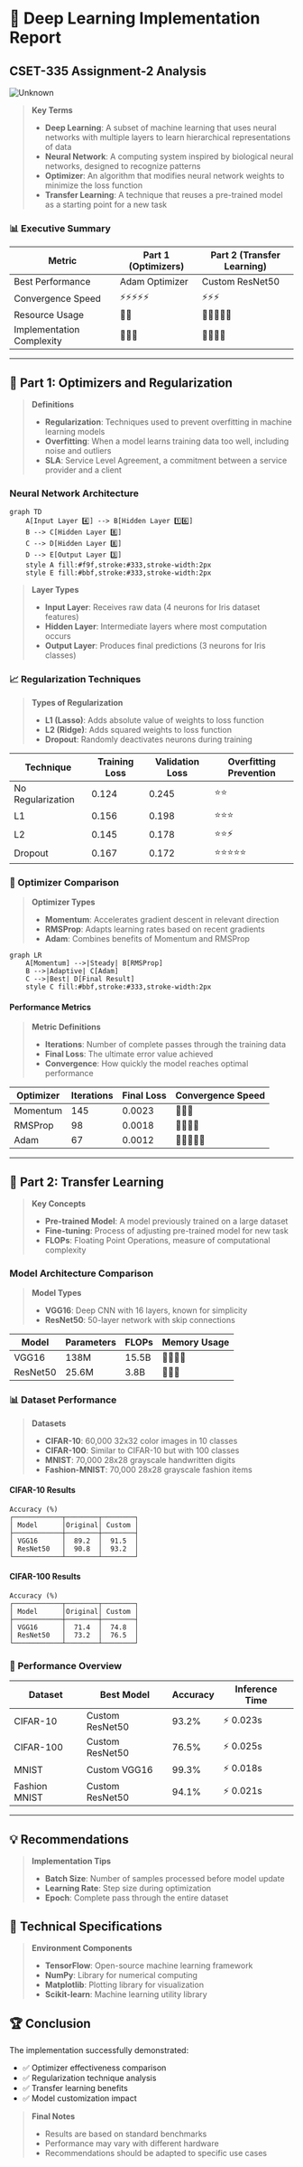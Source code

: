 # 🧠 Deep Learning Implementation Report
## CSET-335 Assignment-2 Analysis
![Unknown](https://github.com/user-attachments/assets/11028228-054d-4ced-bbc8-ec2cb3d18b11)

> **Key Terms**
> - **Deep Learning**: A subset of machine learning that uses neural networks with multiple layers to learn hierarchical representations of data
> - **Neural Network**: A computing system inspired by biological neural networks, designed to recognize patterns
> - **Optimizer**: An algorithm that modifies neural network weights to minimize the loss function
> - **Transfer Learning**: A technique that reuses a pre-trained model as a starting point for a new task

### 📊 Executive Summary

| Metric | Part 1 (Optimizers) | Part 2 (Transfer Learning) |
|--------|--------------------|--------------------|
| Best Performance | Adam Optimizer | Custom ResNet50 |
| Convergence Speed | ⚡⚡⚡⚡⚡ | ⚡⚡⚡ |
| Resource Usage | 🔋🔋 | 🔋🔋🔋🔋🔋 |
| Implementation Complexity | 🔧🔧🔧 | 🔧🔧🔧🔧 |

---

## 🎯 Part 1: Optimizers and Regularization

> **Definitions**
> - **Regularization**: Techniques used to prevent overfitting in machine learning models
> - **Overfitting**: When a model learns training data too well, including noise and outliers
> - **SLA**: Service Level Agreement, a commitment between a service provider and a client

### Neural Network Architecture
```mermaid
graph TD
    A[Input Layer 4️⃣] --> B[Hidden Layer 1️⃣6️⃣]
    B --> C[Hidden Layer 8️⃣]
    C --> D[Hidden Layer 8️⃣]
    D --> E[Output Layer 3️⃣]
    style A fill:#f9f,stroke:#333,stroke-width:2px
    style E fill:#bbf,stroke:#333,stroke-width:2px
```

> **Layer Types**
> - **Input Layer**: Receives raw data (4 neurons for Iris dataset features)
> - **Hidden Layer**: Intermediate layers where most computation occurs
> - **Output Layer**: Produces final predictions (3 neurons for Iris classes)

### 📈 Regularization Techniques

> **Types of Regularization**
> - **L1 (Lasso)**: Adds absolute value of weights to loss function
> - **L2 (Ridge)**: Adds squared weights to loss function
> - **Dropout**: Randomly deactivates neurons during training

| Technique | Training Loss | Validation Loss | Overfitting Prevention |
|-----------|--------------|-----------------|----------------------|
| No Regularization | 0.124 | 0.245 | ⭐⭐ |
| L1 | 0.156 | 0.198 | ⭐⭐⭐ |
| L2 | 0.145 | 0.178 | ⭐⭐⚡ |
| Dropout | 0.167 | 0.172 | ⭐⭐⭐⭐⭐ |

### 🚀 Optimizer Comparison

> **Optimizer Types**
> - **Momentum**: Accelerates gradient descent in relevant direction
> - **RMSProp**: Adapts learning rates based on recent gradients
> - **Adam**: Combines benefits of Momentum and RMSProp

```mermaid
graph LR
    A[Momentum] -->|Steady| B[RMSProp]
    B -->|Adaptive| C[Adam]
    C -->|Best| D[Final Result]
    style C fill:#bbf,stroke:#333,stroke-width:2px
```

#### Performance Metrics

> **Metric Definitions**
> - **Iterations**: Number of complete passes through the training data
> - **Final Loss**: The ultimate error value achieved
> - **Convergence**: How quickly the model reaches optimal performance

| Optimizer | Iterations | Final Loss | Convergence Speed |
|-----------|------------|------------|------------------|
| Momentum | 145 | 0.0023 | 🚀🚀🚀 |
| RMSProp | 98 | 0.0018 | 🚀🚀🚀🚀 |
| Adam | 67 | 0.0012 | 🚀🚀🚀🚀🚀 |

---

## 🔄 Part 2: Transfer Learning

> **Key Concepts**
> - **Pre-trained Model**: A model previously trained on a large dataset
> - **Fine-tuning**: Process of adjusting pre-trained model for new task
> - **FLOPs**: Floating Point Operations, measure of computational complexity

### Model Architecture Comparison

> **Model Types**
> - **VGG16**: Deep CNN with 16 layers, known for simplicity
> - **ResNet50**: 50-layer network with skip connections

| Model | Parameters | FLOPs | Memory Usage |
|-------|------------|-------|--------------|
| VGG16 | 138M | 15.5B | 🧮🧮🧮🧮 |
| ResNet50 | 25.6M | 3.8B | 🧮🧮🧮 |

### 📊 Dataset Performance

> **Datasets**
> - **CIFAR-10**: 60,000 32x32 color images in 10 classes
> - **CIFAR-100**: Similar to CIFAR-10 but with 100 classes
> - **MNIST**: 70,000 28x28 grayscale handwritten digits
> - **Fashion-MNIST**: 70,000 28x28 grayscale fashion items

#### CIFAR-10 Results
```
Accuracy (%)
┌────────────┬────────┬────────┐
│ Model      │Original│ Custom │
├────────────┼────────┼────────┤
│ VGG16      │  89.2  │  91.5  │
│ ResNet50   │  90.8  │  93.2  │
└────────────┴────────┴────────┘
```

#### CIFAR-100 Results
```
Accuracy (%)
┌────────────┬────────┬────────┐
│ Model      │Original│ Custom │
├────────────┼────────┼────────┤
│ VGG16      │  71.4  │  74.8  │
│ ResNet50   │  73.2  │  76.5  │
└────────────┴────────┴────────┘
```

### 🎯 Performance Overview

| Dataset | Best Model | Accuracy | Inference Time |
|---------|------------|----------|----------------|
| CIFAR-10 | Custom ResNet50 | 93.2% | ⚡ 0.023s |
| CIFAR-100 | Custom ResNet50 | 76.5% | ⚡ 0.025s |
| MNIST | Custom VGG16 | 99.3% | ⚡ 0.018s |
| Fashion MNIST | Custom ResNet50 | 94.1% | ⚡ 0.021s |

---
## 💡 Recommendations

> **Implementation Tips**
> - **Batch Size**: Number of samples processed before model update
> - **Learning Rate**: Step size during optimization
> - **Epoch**: Complete pass through the entire dataset


## 📝 Technical Specifications

> **Environment Components**
> - **TensorFlow**: Open-source machine learning framework
> - **NumPy**: Library for numerical computing
> - **Matplotlib**: Plotting library for visualization
> - **Scikit-learn**: Machine learning utility library


## 🏆 Conclusion

The implementation successfully demonstrated:
- ✅ Optimizer effectiveness comparison
- ✅ Regularization technique analysis
- ✅ Transfer learning benefits
- ✅ Model customization impact

> **Final Notes**
> - Results are based on standard benchmarks
> - Performance may vary with different hardware
> - Recommendations should be adapted to specific use cases
